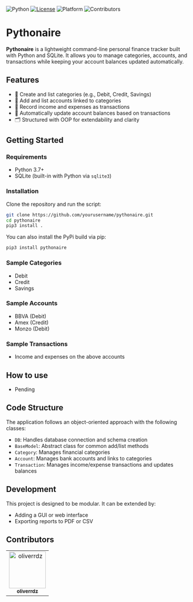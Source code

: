 ![Python](https://img.shields.io/badge/Python-3.7%2B-blue)
[![License](https://img.shields.io/badge/License-GPLv3-blue.svg)](https://www.gnu.org/licenses/gpl-3.0)
![Platform](https://img.shields.io/badge/Platform-CLI-lightgrey)
![Contributors](https://img.shields.io/github/contributors/oliverrdz/pythonaire)

# Pythonaire

**Pythonaire** is a lightweight command-line personal finance tracker built with Python and SQLite. It allows you to manage categories, accounts, and transactions while keeping your account balances updated automatically.

## Features

- 📂 Create and list categories (e.g., Debit, Credit, Savings)
- 💼 Add and list accounts linked to categories
- 💸 Record income and expenses as transactions
- 🔄 Automatically update account balances based on transactions
- 🗂 Structured with OOP for extendability and clarity

## Getting Started

### Requirements

- Python 3.7+
- SQLite (built-in with Python via `sqlite3`)

### Installation

Clone the repository and run the script:

```bash
git clone https://github.com/yourusername/pythonaire.git
cd pythonaire
pip3 install .
```

You can also install the PyPi build via pip:

```bash
pip3 install pythonaire
```

### Sample Categories

- Debit
- Credit
- Savings

### Sample Accounts

- BBVA (Debit)
- Amex (Credit)
- Monzo (Debit)

### Sample Transactions

- Income and expenses on the above accounts

## How to use
* Pending

## Code Structure

The application follows an object-oriented approach with the following classes:

- `DB`: Handles database connection and schema creation
- `BaseModel`: Abstract class for common add/list methods
- `Category`: Manages financial categories
- `Account`: Manages bank accounts and links to categories
- `Transaction`: Manages income/expense transactions and updates balances

## Development

This project is designed to be modular. It can be extended by:

- Adding a GUI or web interface
- Exporting reports to PDF or CSV

## Contributors

<table>
  <tr>
    <td align="center">
      <a href="https://github.com/oliverrdz">
        <img src="https://avatars.githubusercontent.com/oliverrdz" width="100px;" alt="oliverrdz"/>
        <br /><sub><b>oliverrdz</b></sub>
      </a>
    </td>

  </tr>
</table>
